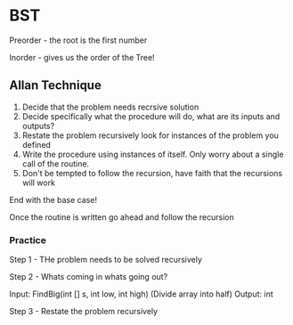 # BST

Preorder - the root is the first number

Inorder - gives us the order of the Tree!

## Allan Technique

1. Decide that the problem needs recrsive solution
2. Decide specifically what the procedure will do, what are its inputs and outputs?
3. Restate the problem recursively look for instances of the problem you defined
4. Write the procedure using instances of itself. Only worry about a single call of the routine.
5. Don't be tempted to follow the recursion, have faith that the recursions will work

End with the base case!

Once the routine is written go ahead and follow the recursion

### Practice

Step 1 - THe problem needs to be solved recursively

Step 2 - Whats coming in whats going out?

Input: FindBig(int [] s, int low, int high) (Divide array into half)
Output: int

Step 3 - Restate the problem recursively 









